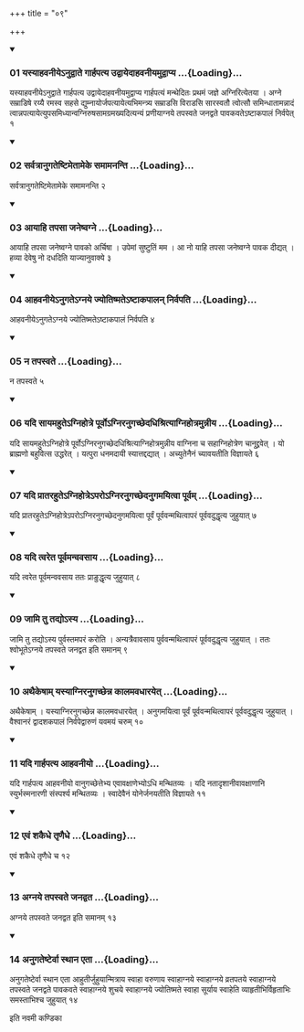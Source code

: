 +++
title = "०९"

+++

<div class="js_include" includetitle="true" newlevelforh1="3" unfilled="" url="/vedAH_yajuH/taittirIyam/sUtram/ApastambaH/shrautam/vishvAsa-prastutiH/09/09/01_yasyAhavanIye-nudvAte_gArhapatya_udvAyedAhavanIyamudvApya.md">
<details open><summary><h3>01 यस्याहवनीयेऽनुद्वाते गार्हपत्य उद्वायेदाहवनीयमुद्वाप्य ...{Loading}...</h3></summary>

यस्याहवनीयेऽनुद्वाते गार्हपत्य उद्वायेदाहवनीयमुद्वाप्य गार्हपत्यं मन्थेदितः प्रथमं जज्ञे अग्निरित्येतया । अग्ने सम्राडिषे रय्यै रमस्व सहसे द्युम्नायोर्जपत्यायेत्यभिमन्त्र्य सम्राडसि विराडसि सारस्वतौ त्वोत्सौ समिन्धातामन्नादं त्वान्नपत्यायेत्युपसमिध्यान्वग्निरुषसामग्रमख्यदित्यन्यं प्रणीयाग्नये तपस्वते जनद्वते पावकवतेऽष्टाकपालं निर्वपेत् १
</details>
</div>


<div class="js_include" includetitle="true" newlevelforh1="3" unfilled="" url="/vedAH_yajuH/taittirIyam/sUtram/ApastambaH/shrautam/vishvAsa-prastutiH/09/09/02_sarvatrAnugateShTimetAmeke_samAmananti.md">
<details open><summary><h3>02 सर्वत्रानुगतेष्टिमेतामेके समामनन्ति ...{Loading}...</h3></summary>

सर्वत्रानुगतेष्टिमेतामेके समामनन्ति २
</details>
</div>


<div class="js_include" includetitle="true" newlevelforh1="3" unfilled="" url="/vedAH_yajuH/taittirIyam/sUtram/ApastambaH/shrautam/vishvAsa-prastutiH/09/09/03_AyAhi_tapasA_janeShvagne.md">
<details open><summary><h3>03 आयाहि तपसा जनेष्वग्ने ...{Loading}...</h3></summary>

आयाहि तपसा जनेष्वग्ने पावको अर्चिषा । उपेमां सुष्टुतिं मम । आ नो याहि तपसा जनेष्वग्ने पावक दीद्यत् । हव्या देवेषु नो दधदिति याज्यानुवाक्ये ३
</details>
</div>


<div class="js_include" includetitle="true" newlevelforh1="3" unfilled="" url="/vedAH_yajuH/taittirIyam/sUtram/ApastambaH/shrautam/vishvAsa-prastutiH/09/09/04_AhavanIye-nugate-gnaye_jyotiShmate-ShTAkapAlan_nirvapati.md">
<details open><summary><h3>04 आहवनीयेऽनुगतेऽग्नये ज्योतिष्मतेऽष्टाकपालन् निर्वपति ...{Loading}...</h3></summary>

आहवनीयेऽनुगतेऽग्नये ज्योतिष्मतेऽष्टाकपालं निर्वपति ४
</details>
</div>


<div class="js_include" includetitle="true" newlevelforh1="3" unfilled="" url="/vedAH_yajuH/taittirIyam/sUtram/ApastambaH/shrautam/vishvAsa-prastutiH/09/09/05_na_tapasvate.md">
<details open><summary><h3>05 न तपस्वते ...{Loading}...</h3></summary>

न तपस्वते ५
</details>
</div>


<div class="js_include" includetitle="true" newlevelforh1="3" unfilled="" url="/vedAH_yajuH/taittirIyam/sUtram/ApastambaH/shrautam/vishvAsa-prastutiH/09/09/06_yadi_sAyamahute-gnihotre_pUrvo-gniranugachChedadhishrityAgnihotramunnIya.md">
<details open><summary><h3>06 यदि सायमहुतेऽग्निहोत्रे पूर्वोऽग्निरनुगच्छेदधिश्रित्याग्निहोत्रमुन्नीय ...{Loading}...</h3></summary>

यदि सायमहुतेऽग्निहोत्रे पूर्वोऽग्निरनुगच्छेदधिश्रित्याग्निहोत्रमुन्नीय वाग्निना च सहाग्निहोत्रेण चानूद्द्रवेत् । यो ब्राह्मणो बहुवित्स उद्धरेत् । यत्पुरा धनमदायी स्यात्तद्दद्यात् । अच्युतेनैनं च्यावयतीति विज्ञायते ६
</details>
</div>


<div class="js_include" includetitle="true" newlevelforh1="3" unfilled="" url="/vedAH_yajuH/taittirIyam/sUtram/ApastambaH/shrautam/vishvAsa-prastutiH/09/09/07_yadi_prAtarahute-gnihotre-paro-gniranugachChedanugamayitvA_pUrvam.md">
<details open><summary><h3>07 यदि प्रातरहुतेऽग्निहोत्रेऽपरोऽग्निरनुगच्छेदनुगमयित्वा पूर्वम् ...{Loading}...</h3></summary>

यदि प्रातरहुतेऽग्निहोत्रेऽपरोऽग्निरनुगच्छेदनुगमयित्वा पूर्वं पूर्ववन्मथित्वापरं पूर्ववदुद्धृत्य जुहुयात् ७
</details>
</div>


<div class="js_include" includetitle="true" newlevelforh1="3" unfilled="" url="/vedAH_yajuH/taittirIyam/sUtram/ApastambaH/shrautam/vishvAsa-prastutiH/09/09/08_yadi_tvareta_pUrvamanvavasAya.md">
<details open><summary><h3>08 यदि त्वरेत पूर्वमन्ववसाय ...{Loading}...</h3></summary>

यदि त्वरेत पूर्वमन्ववसाय ततः प्राङुद्धृत्य जुहुयात् ८
</details>
</div>


<div class="js_include" includetitle="true" newlevelforh1="3" unfilled="" url="/vedAH_yajuH/taittirIyam/sUtram/ApastambaH/shrautam/vishvAsa-prastutiH/09/09/09_jAmi_tu_tadyo-sya.md">
<details open><summary><h3>09 जामि तु तद्योऽस्य ...{Loading}...</h3></summary>

जामि तु तद्योऽस्य पुर्वस्तमपरं करोति । अन्यत्रैवावसाय पुर्ववन्मथित्वापरं पूर्ववदुद्धृत्य जुहुयात् । ततः श्वोभूतेऽग्नये तपस्वते जनद्वत इति समानम् ९
</details>
</div>


<div class="js_include" includetitle="true" newlevelforh1="3" unfilled="" url="/vedAH_yajuH/taittirIyam/sUtram/ApastambaH/shrautam/vishvAsa-prastutiH/09/09/10_athaikeShAm_yasyAgniranugachChenna_kAlamavadhArayet.md">
<details open><summary><h3>10 अथैकेषाम् यस्याग्निरनुगच्छेन्न कालमवधारयेत् ...{Loading}...</h3></summary>

अथैकेषाम् । यस्याग्निरनुगच्छेन्न कालमवधारयेत् । अनुगमयित्वा पूर्वं पूर्ववन्मथित्वापरं पूर्ववदुद्धृत्य जुहुयात् । वैश्वानरं द्वादशकपालं निर्वपेद्वारुणं यवमयं चरुम् १०
</details>
</div>


<div class="js_include" includetitle="true" newlevelforh1="3" unfilled="" url="/vedAH_yajuH/taittirIyam/sUtram/ApastambaH/shrautam/vishvAsa-prastutiH/09/09/11_yadi_gArhapatya_AhavanIyo.md">
<details open><summary><h3>11 यदि गार्हपत्य आहवनीयो ...{Loading}...</h3></summary>

यदि गार्हपत्य आहवनीयो वानुगच्छेत्तेभ्य एवावक्षाणेभ्योऽधि मन्थितव्यः । यदि नतादृशानीवावक्षाणानि स्युर्भस्मनारणी संस्पर्श्य मन्थितव्यः । स्वादेवैनं योनेर्जनयतीति विज्ञायते ११
</details>
</div>


<div class="js_include" includetitle="true" newlevelforh1="3" unfilled="" url="/vedAH_yajuH/taittirIyam/sUtram/ApastambaH/shrautam/vishvAsa-prastutiH/09/09/12_evaM_shakaidhe_tRNaidhe.md">
<details open><summary><h3>12 एवं शकैधे तृणैधे ...{Loading}...</h3></summary>

एवं शकैधे तृणैधे च १२
</details>
</div>


<div class="js_include" includetitle="true" newlevelforh1="3" unfilled="" url="/vedAH_yajuH/taittirIyam/sUtram/ApastambaH/shrautam/vishvAsa-prastutiH/09/09/13_agnaye_tapasvate_janadvata.md">
<details open><summary><h3>13 अग्नये तपस्वते जनद्वत ...{Loading}...</h3></summary>

अग्नये तपस्वते जनद्वत इति समानम् १३
</details>
</div>


<div class="js_include" includetitle="true" newlevelforh1="3" unfilled="" url="/vedAH_yajuH/taittirIyam/sUtram/ApastambaH/shrautam/vishvAsa-prastutiH/09/09/14_anugateShTervA_sthAna_etA.md">
<details open><summary><h3>14 अनुगतेष्टेर्वा स्थान एता ...{Loading}...</h3></summary>

अनुगतेष्टेर्वा स्थान एता आहुतीर्जुहुयान्मित्राय स्वाहा वरुणाय स्वाहाग्नये स्वाहाग्नये व्रतपतये स्वाहाग्नये तपस्वते जनद्वते पावकवते स्वाहाग्नये शुचये स्वाहाग्नये ज्योतिष्मते स्वाहा सूर्याय स्वाहेति व्याहृतीभिर्विहृताभिः समस्ताभिश्च जुहुयात् १४
</details>
</div>



  
इति नवमी कण्डिका 
